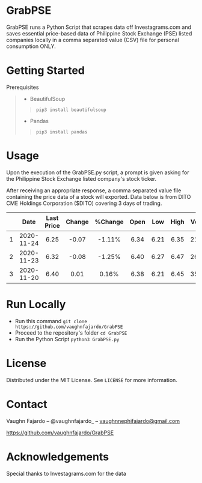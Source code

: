 # GrabPSE

GrabPSE runs a Python Script that scrapes data off Investagrams.com and saves essential price-based data of Philippine Stock Exchange (PSE) listed companies locally in a comma separated value (CSV) file for personal consumption ONLY. 

# Getting Started
Prerequisites
> * BeautifulSoup
>>`pip3 install beautifulsoup`
> * Pandas
>>`pip3 install pandas`



# Usage
Upon the execution of the GrabPSE.py script, a prompt is given asking for the Philippine Stock Exchange listed company's stock ticker. 



After receiving an appropriate response, a comma separated value file containing the price data of a stock will exported.  Data below is from DITO CME Holdings Corporation ($DITO) covering 3 days of trading.

|     | Date       | Last Price |     Change    |   %Change | Open | Low| High| Volume| Net Foreign|
| --- |:----------:| :--------: | :-----------: | :-----------: | :-----------: | :-----------: | :-----------: | :-----------: | :-----------: |
| 1   | 2020-11-24 |    6.25    | -0.07          | -1.11% | 6.34 | 6.21 | 6.35 | 21.36M | 117.69K |
| 2   | 2020-11-23 |    6.32    | -0.08       | -1.25% | 6.40 | 6.27 | 6.47 | 26.17M | 3.11M |
| 3   | 2020-11-20 |    6.40    |  0.01    | 0.16% | 6.38 | 6.21 | 6.45 | 35.16M | 315.95K|


# Run Locally
* Run this command `git clone https://github.com/vaughnfajardo/GrabPSE`
* Proceed to the repository's folder `cd GrabPSE`
* Run the Python Script `python3 GrabPSE.py`

# License
Distributed under the MIT License. See `LICENSE` for more information.

# Contact
Vaughn Fajardo – @vaughnfajardo_ – vaughnnephifajardo@gmail.com


https://github.com/vaughnfajardo/GrabPSE

# Acknowledgements
Special thanks to Investagrams.com for the data





